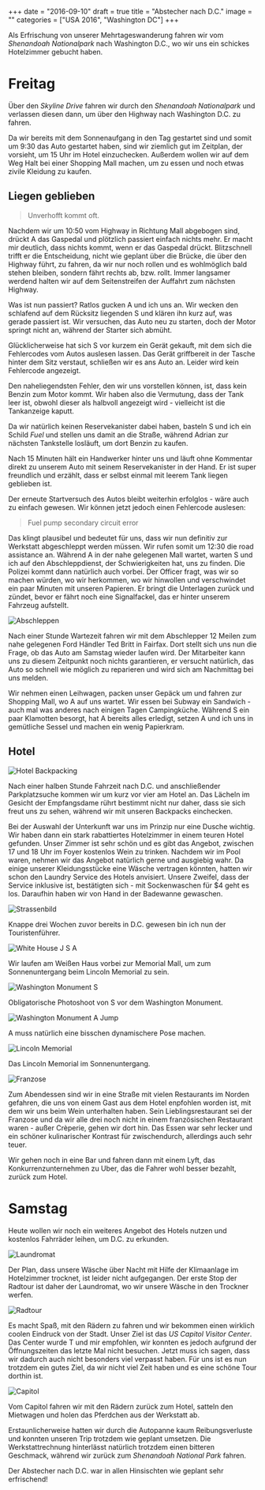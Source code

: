 +++
date = "2016-09-10"
draft = true
title = "Abstecher nach D.C."
image = ""
categories = ["USA 2016", "Washington DC"]
+++

Als Erfrischung von unserer Mehrtageswanderung
fahren wir vom *Shenandoah Nationalpark* nach
Washington D.C., wo wir uns ein schickes 
Hotelzimmer gebucht haben. 

# Freitag

Über den *Skyline Drive* fahren wir durch
den *Shenandoah Nationalpark* und verlassen
diesen dann, um über den Highway nach
Washington D.C. zu fahren. 

Da wir bereits mit dem Sonnenaufgang in den
Tag gestartet sind und somit um 9:30 das
Auto gestartet haben, sind wir ziemlich gut
im Zeitplan, der vorsieht, um 15 Uhr im 
Hotel einzuchecken. 
Außerdem wollen wir auf dem Weg Halt bei
einer Shopping Mall machen, 
um zu essen und noch etwas zivile Kleidung zu
kaufen. 

## Liegen geblieben

> Unverhofft kommt oft. 

Nachdem wir um 10:50 vom Highway in Richtung Mall
abgebogen sind, drückt A das Gaspedal
und plötzlich passiert einfach nichts mehr. 
Er macht mir deutlich, dass nichts kommt,
wenn er das Gaspedal drückt. 
Blitzschnell trifft er die Entscheidung,
nicht wie geplant über die Brücke,
die über den Highway führt, zu fahren,
da wir nur noch rollen und es wohlmöglich
bald stehen bleiben, sondern fährt rechts
ab, bzw. rollt. 
Immer langsamer werdend halten wir
auf dem Seitenstreifen der Auffahrt zum 
nächsten Highway. 

Was ist nun passiert? Ratlos gucken A und ich
uns an.
Wir wecken den schlafend auf dem Rücksitz 
liegenden S und klären ihn kurz auf, was gerade passiert ist. 
Wir versuchen, das Auto neu zu starten, doch
der Motor springt nicht an, während der 
Starter sich abmüht. 

Glücklicherweise hat sich S vor kurzem ein
Gerät gekauft, mit dem sich die Fehlercodes
vom Autos auslesen lassen. 
Das Gerät griffbereit in der Tasche hinter
dem Sitz verstaut, schließen wir es ans Auto 
an. Leider wird kein Fehlercode angezeigt. 

Den naheliegendsten Fehler, den wir uns 
vorstellen können, ist, dass kein Benzin
zum Motor kommt. 
Wir haben also die Vermutung, dass der Tank
leer ist, obwohl dieser als halbvoll
angezeigt wird - vielleicht ist die 
Tankanzeige kaputt. 

Da wir natürlich keinen Reservekanister dabei haben, basteln S und ich ein Schild
*Fuel* und stellen uns damit an die Straße,
während Adrian zur nächsten Tankstelle 
losläuft, um dort Benzin zu kaufen. 

Nach 15 Minuten hält ein Handwerker hinter
uns und
läuft ohne Kommentar direkt zu unserem Auto
mit seinem Reservekanister in der Hand. 
Er ist super freundlich und erzählt, dass
er selbst einmal mit leerem Tank liegen geblieben ist. 

Der erneute Startversuch des Autos bleibt 
weiterhin erfolglos - wäre auch zu einfach
gewesen. 
Wir können jetzt jedoch einen Fehlercode
auslesen:

> Fuel pump secondary circuit error

Das klingt plausibel und bedeutet für uns,
dass wir nun definitiv zur Werkstatt abgeschleppt werden müssen. 
Wir rufen somit um 12:30 die road assistance
an. 
Während A in der nahe gelegenen Mall wartet,
warten S und ich auf den Abschleppdienst,
der Schwierigkeiten hat, uns zu finden. 
Die Polizei kommt dann natürlich auch vorbei. 
Der Officer fragt, was wir so machen würden,
wo wir herkommen, wo wir hinwollen und
verschwindet ein paar Minuten mit unseren Papieren. 
Er bringt die Unterlagen zurück und zündet,
bevor er fährt noch eine Signalfackel, 
das er hinter unserem Fahrzeug aufstellt. 

![Abschleppen](/images/2016-09-09_Abschleppen.jpg)

Nach einer Stunde Wartezeit
fahren wir mit dem Abschlepper 12 Meilen zum nahe
gelegenen Ford Händler Ted Britt in Fairfax. 
Dort stellt sich uns nun die Frage,
ob das Auto am Samstag wieder laufen wird. 
Der Mitarbeiter kann uns zu diesem Zeitpunkt
noch nichts garantieren, er versucht natürlich,
das Auto so schnell wie möglich zu reparieren
und wird sich am Nachmittag bei uns melden. 

Wir nehmen einen Leihwagen, 
packen unser Gepäck um und fahren
zur Shopping Mall, wo A auf uns wartet. 
Wir essen bei Subway ein Sandwich - auch 
mal was anderes nach einigen Tagen 
Campingküche. 
Während S ein paar Klamotten besorgt, 
hat A bereits alles erledigt, 
setzen A und ich uns in gemütliche Sessel und
machen ein wenig Papierkram. 

## Hotel

![Hotel Backpacking](/images/2016-09-_Hotel-Backpacking.jpg)

Nach einer halben Stunde Fahrzeit nach D.C.
und anschließender Parkplatzsuche kommen
wir um kurz vor vier am Hotel an. 
Das Lächeln im Gesicht der Empfangsdame
rührt bestimmt nicht nur daher, dass sie
sich freut uns zu sehen, 
während wir mit unseren Backpacks einchecken. 

Bei der Auswahl der Unterkunft war uns im
Prinzip nur eine Dusche wichtig. 
Wir haben dann ein stark rabattiertes 
Hotelzimmer in einem teuren Hotel gefunden. 
Unser Zimmer ist sehr schön und es gibt
das Angebot, zwischen 17 und 18 Uhr
im Foyer kostenlos Wein zu trinken. 
Nachdem wir im Pool waren, nehmen wir das
Angebot natürlich gerne und ausgiebig wahr. 
Da einige unserer Kleidungsstücke eine Wäsche
vertragen könnten, hatten wir schon den
Laundry Service des Hotels anvisiert. 
Unsere Zweifel,
dass der Service inklusive ist, bestätigten
sich - mit Sockenwaschen für $4 geht es los. 
Daraufhin haben wir von Hand in der Badewanne
gewaschen. 

![Strassenbild](/images/2016-09-09_Strassenbild.jpg)

Knappe drei Wochen zuvor bereits in D.C. 
gewesen bin ich nun der Touristenführer. 

![White House J S A](/images/2016-09-09_White-House-J-S-A.jpg)

Wir laufen am Weißen Haus vorbei zur
Memorial Mall, um zum Sonnenuntergang
beim Lincoln Memorial zu sein. 

![Washington Monument S](/images/2016-09-09_Washington-Monument-S.jpg)

Obligatorische Photoshoot von S vor dem
Washington Monument. 

![Washington Monument A Jump](/images/2016-09-09_Washington-Monument-A.jpg)

A muss natürlich eine bisschen dynamischere
Pose machen. 

![Lincoln Memorial](/images/2016-09-09_Lincoln-Memorial.jpg)

Das Lincoln Memorial im Sonnenuntergang. 

![Franzose](/images/2016-09-09_Franzose.jpg)

Zum Abendessen sind wir in eine
Straße mit vielen Restaurants im Norden 
gefahren, die uns von
einem Gast aus dem Hotel enpfohlen worden ist,
mit dem wir uns beim Wein unterhalten haben. 
Sein Lieblingsrestaurant sei der Franzose
und da wir alle drei noch nicht in einem
französischen Restaurant waren - außer 
Crèperie, gehen wir dort hin. 
Das Essen war sehr lecker und ein schöner
kulinarischer Kontrast für zwischendurch,
allerdings auch sehr teuer. 

Wir gehen noch in eine Bar und fahren dann
mit einem Lyft, das Konkurrenzunternehmen
zu Uber, das die Fahrer wohl besser bezahlt,
zurück zum Hotel. 

# Samstag

Heute wollen wir noch ein weiteres Angebot des Hotels nutzen und kostenlos Fahrräder leihen,
um D.C. zu erkunden. 

![Laundromat](/images/2016-09-10_Laundromat.jpg)

Der Plan, dass unsere Wäsche über Nacht mit
Hilfe der Klimaanlage im Hotelzimmer trocknet, 
ist leider nicht aufgegangen. Der erste
Stop der Radtour ist daher der Laundromat,
wo wir unsere Wäsche in den Trockner werfen. 

![Radtour](/images/2016-09-10_Radtour.jpg)

Es macht Spaß, mit den Rädern zu fahren
und wir bekommen einen wirklich coolen
Eindruck von der Stadt. 
Unser Ziel ist das 
*US Capitol Visitor Center*. 
Das Center wurde T und mir empfohlen,
wir konnten es jedoch aufgrund der
Öffnungszeiten das letzte Mal nicht 
besuchen. 
Jetzt muss ich sagen, 
dass wir dadurch auch nicht besonders
viel verpasst haben. 
Für uns ist es nun trotzdem ein gutes Ziel, 
da wir nicht viel Zeit haben und es 
eine schöne Tour dorthin ist. 

![Capitol](/images/2016-09-10_Capitol.jpg)

Vom Capitol fahren wir mit den Rädern 
zurück zum Hotel,
satteln den Mietwagen und holen das Pferdchen
aus der Werkstatt ab. 

Erstaunlicherweise hatten wir durch die
Autopanne kaum Reibungsverluste
und konnten unseren Trip trotzdem wie geplant
umsetzen. 
Die Werkstattrechnung hinterlässt
natürlich trotzdem einen bitteren Geschmack,
während wir zurück zum 
*Shenandoah National Park* fahren. 

Der Abstecher nach D.C. war in allen Hinsischten wie geplant sehr erfrischend!